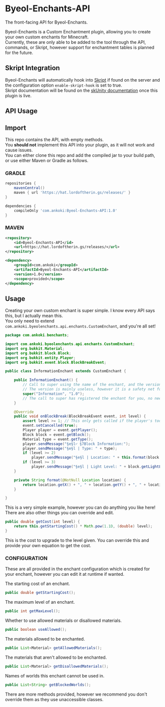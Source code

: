 # Byeol-Enchants-API
The front-facing API for Byeol-Enchants.

Byeol-Enchants is a Custom Enchantment plugin, allowing you to create your own custom enchants for Minecraft.  
Currently, these are only able to be added to the tool through the API, commands, or Skript, however support for enchantment tables is planned for the future.

## Skript Integration  
Byeol-Enchants will automatically hook into [Skript](https://www.github.com/SkriptLang/Skript) if found on the server and the configuration option `enable-skript-hook` is set to true.  
Skript documentation will be found on the [skUnity documentation](https://docs.skunity.com) once this plugin is live.  

## API Usage  

## Import
This repo contains the API, with empty methods.  
You **should not** implement this API into your plugin, as it will not work and cause issues.  
You can either clone this repo and add the compiled jar to your build path, or use either Maven or Gradle as follows.  
### GRADLE  
```gradle
repositories {
    mavenCentral()
    maven { url 'https://hat.lordoftherin.gs/releases/' }
}

dependencies {
    compileOnly 'com.ankoki:Byeol-Enchants-API:1.0'
}
```
### MAVEN  
```xml
<repository>
    <id>Byeol-Enchants-API</id>
    <url>https://hat.lordoftherin.gs/releases/</url>
</repository>
```
```xml
<dependency>
    <groupId>com.ankoki</groupId>
    <artifactId>Byeol-Enchants-API</artifactId>
    <version>1.0</version>
    <scope>provided</scope>
</dependency>
```  
## Usage  
Creating your own custom enchant is super simple. I know every API says this, but I actually mean this.  
You only need to extend `com.ankoki.byeolenchants.api.enchants.CustomEnchant`, and you're all set!  
```java
package com.ankoki.benchants;

import com.ankoki.byeolenchants.api.enchants.CustomEnchant;
import org.bukkit.Material;
import org.bukkit.block.Block;
import org.bukkit.entity.Player;
import org.bukkit.event.block.BlockBreakEvent;

public class InformationEnchant extends CustomEnchant {

    public InformationEnchant() {
        // Call to super using the name of the enchant, and the version.
        // The version is mainly useless, however it is a safety net for if you have registered the same enchant twice.
        super("Information", "1.0");
        // The call to super has registered the enchant for you, no need to do anything else!
    }

    @Override
    public void onBlockBreak(BlockBreakEvent event, int level) {
        assert level >= 1; // This only gets called if the player's tool has the enchant, no need to check yourself! No need to assert, this is just for demonstration.
        event.setCancelled(true);
        Player player = event.getPlayer();
        Block block = event.getBlock();
        Material type = event.getType();
        player.sendMessage("§e§l৺ §7Block Information:");
        player.sendMessage("§e§l | Type: " + type);
        if (level >= 2)
            player.sendMessage("§e§l | Location: " + this.format(block.getLocation()));
        if (level >= 3)
            player.sendMessage("§e§l | Light Level: " + block.getLightLevel());
    }

    private String format(@NotNull Location location) {
        return location.getX() + ", " + location.getY() + ", " + location.getZ() + ", " + location.getWorld().getName();
    }

}
```
This is a very simple example, however you can do anything you like here!  
There are also other things you can override and edit.  
```java
public double getCost(int level) {
    return this.getStartingCost() * Math.pow(1.1D, (double) level);
}
```
This is the cost to upgrade to the level given. You can override this and provide your own equation to get the cost.  
### CONFIGURATION  
These are all provided in the enchant configuration which is created for your enchant, however you can edit it at runtime if wanted.  
  
The starting cost of an enchant.
```java
public double getStartingCost();  
```
The maximum level of an enchant.  
```java
public int getMaxLevel();  
```
Whether to use allowed materials or disallowed materials.  
```java
public boolean useAllowed();  
```
The materials allowed to be enchanted.  
```java
public List<Material> getAllowedMaterials();
```
The materials that aren't allowed to be enchanted.  
```java
public List<Material> getDisallowedMaterials();
```
Names of worlds this enchant cannot be used in.  
```java
public List<String> getBlockedWorlds();
```
There are more methods provided, however we recommend you don't override them as they use unaccessible classes.  
